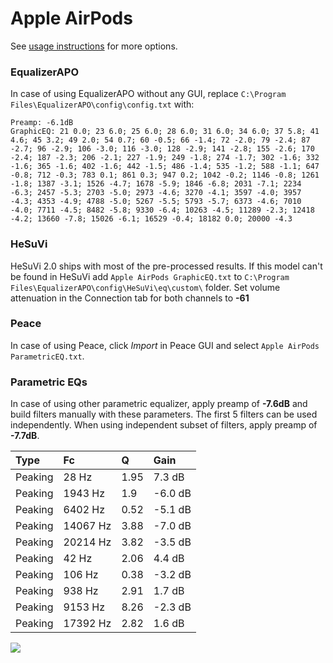 # Apple AirPods
See [usage instructions](https://github.com/jaakkopasanen/AutoEq#usage) for more options.

### EqualizerAPO
In case of using EqualizerAPO without any GUI, replace `C:\Program Files\EqualizerAPO\config\config.txt`
with:
```
Preamp: -6.1dB
GraphicEQ: 21 0.0; 23 6.0; 25 6.0; 28 6.0; 31 6.0; 34 6.0; 37 5.8; 41 4.6; 45 3.2; 49 2.0; 54 0.7; 60 -0.5; 66 -1.4; 72 -2.0; 79 -2.4; 87 -2.7; 96 -2.9; 106 -3.0; 116 -3.0; 128 -2.9; 141 -2.8; 155 -2.6; 170 -2.4; 187 -2.3; 206 -2.1; 227 -1.9; 249 -1.8; 274 -1.7; 302 -1.6; 332 -1.6; 365 -1.6; 402 -1.6; 442 -1.5; 486 -1.4; 535 -1.2; 588 -1.1; 647 -0.8; 712 -0.3; 783 0.1; 861 0.3; 947 0.2; 1042 -0.2; 1146 -0.8; 1261 -1.8; 1387 -3.1; 1526 -4.7; 1678 -5.9; 1846 -6.8; 2031 -7.1; 2234 -6.3; 2457 -5.3; 2703 -5.0; 2973 -4.6; 3270 -4.1; 3597 -4.0; 3957 -4.3; 4353 -4.9; 4788 -5.0; 5267 -5.5; 5793 -5.7; 6373 -4.6; 7010 -4.0; 7711 -4.5; 8482 -5.8; 9330 -6.4; 10263 -4.5; 11289 -2.3; 12418 -4.2; 13660 -7.8; 15026 -6.1; 16529 -0.4; 18182 0.0; 20000 -4.3
```

### HeSuVi
HeSuVi 2.0 ships with most of the pre-processed results. If this model can't be found in HeSuVi add
`Apple AirPods GraphicEQ.txt` to `C:\Program Files\EqualizerAPO\config\HeSuVi\eq\custom\` folder.
Set volume attenuation in the Connection tab for both channels to **-61**

### Peace
In case of using Peace, click *Import* in Peace GUI and select `Apple AirPods ParametricEQ.txt`.

### Parametric EQs
In case of using other parametric equalizer, apply preamp of **-7.6dB** and build filters manually
with these parameters. The first 5 filters can be used independently.
When using independent subset of filters, apply preamp of **-7.7dB**.

| Type    | Fc       |    Q | Gain    |
|:--------|:---------|:-----|:--------|
| Peaking | 28 Hz    | 1.95 | 7.3 dB  |
| Peaking | 1943 Hz  | 1.9  | -6.0 dB |
| Peaking | 6402 Hz  | 0.52 | -5.1 dB |
| Peaking | 14067 Hz | 3.88 | -7.0 dB |
| Peaking | 20214 Hz | 3.82 | -3.5 dB |
| Peaking | 42 Hz    | 2.06 | 4.4 dB  |
| Peaking | 106 Hz   | 0.38 | -3.2 dB |
| Peaking | 938 Hz   | 2.91 | 1.7 dB  |
| Peaking | 9153 Hz  | 8.26 | -2.3 dB |
| Peaking | 17392 Hz | 2.82 | 1.6 dB  |

![](https://raw.githubusercontent.com/jaakkopasanen/AutoEq/master/results/rtings/avg/Apple%20AirPods/Apple%20AirPods.png)